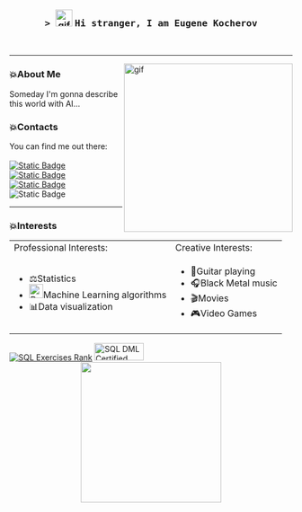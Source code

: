 <div align='center'>
  <h3>
    <samp>
      &gt;
    </samp>
    <img alt='gif' src='https://raw.githubusercontent.com/MartinHeinz/MartinHeinz/master/wave.gif' height=30px width=30px>
    <samp>
      Hi stranger, I am Eugene Kocherov
    </samp>
  </h3>
</div>
<br>
<hr>

<img alt="gif" width=300px align='right' src="https://media.giphy.com/media/1USKMDPjuH4ovL7J5h/giphy.gif">

<h3>💥About Me</h3>

Someday I'm gonna describe this world with AI... 

<h3>💥Contacts</h3>

You can find me out there: \
\
<a href='https://t.me/ssssssense' target='_blank'><img alt="Static Badge" src="https://img.shields.io/badge/Telegram-Tg?style=flat-square&logo=Telegram&color=blue"></a> 
<a href='https://vk.com/ssssssense' target='_blank'><img alt="Static Badge" src="https://img.shields.io/badge/VKontakte-Vk?style=flat-square&logo=VK&color=%23197dfc"></a>
<a href='https://steamcommunity.com/id/ssssssense' target='_blank'><img alt="Static Badge" src="https://img.shields.io/badge/Steam-St?style=flat-square&logo=Steam&color=black"></a><br>
<img alt="Static Badge" src="https://img.shields.io/badge/Mail.ru - ko4erov02@mail.ru-mail?style=flat-square&logo=Mail.ru&&labelColor=%231955d5&logoColor=yellow&color=grey">

<hr>

<h3>💥Interests</h3>

<table>
  <tr>
    <td>Professional Interests:</td>
    <td>Creative Interests:</td>
  </tr>
  <tr>
    <td>
      <ul>
        <li>⚖️Statistics</li>
        <li><img src="https://raw.githubusercontent.com/Tarikul-Islam-Anik/Animated-Fluent-Emojis/master/Emojis/Smilies/Robot.png" alt="Robot" width="25" height="25" />Machine Learning algorithms</li>
        <li>📊Data visualization</li>
      </ul>
    </td>
    <td>
      <ul>
        <li>🎸Guitar playing</li>
        <li>🎧Black Metal music</li>
        <li>🎬Movies</li>
        <li>🎮Video Games</li>
      </ul>
    </td>
  </tr>
</table>
<a href=http://www.sql-ex.ru/users_page.php?uid=735342><img src=http://www.sql-ex.ru/images/rate_btn/image.php?id=735342&ban=5 alt='SQL Exercises Rank'></a>
<a target="_blank" href="http://www.sql-ex.ru/certification/confirm.php?cert_id=A24735342 "><img src="http://www.sql-ex.ru/certification/csbtn.php?cert_id=A24735342 " alt="SQL DML Certified Professional" border="0" width="88" height="31"></a>

<div align='center'><img width=250px src='https://media1.tenor.com/m/0pnQabk3vHUAAAAC/mewo-omori.gif'></div>
